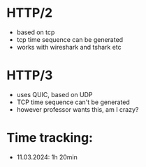# HTTP/2

- based on tcp
- tcp time sequence can be generated
- works with wireshark and tshark etc

# HTTP/3

- uses QUIC, based on UDP
- TCP time sequence can't be generated
- however professor wants this, am I crazy?

# Time tracking:

- 11.03.2024: 1h 20min
